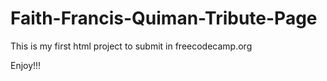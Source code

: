 # Faith-Francis-Quiman-Tribute-Page
This is my first html project to submit in freecodecamp.org

Enjoy!!!
